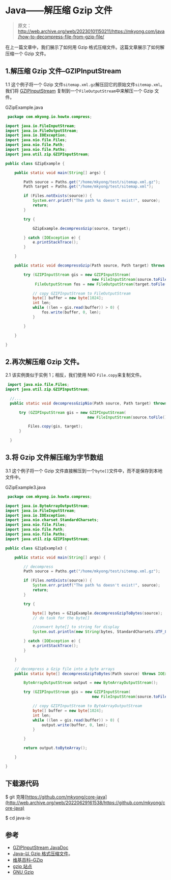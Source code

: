 # Java——解压缩 Gzip 文件

> 原文：<http://web.archive.org/web/20230101150211/https://mkyong.com/java/how-to-decompress-file-from-gzip-file/>

在上一篇文章中，我们展示了如何用 Gzip 格式压缩文件。这篇文章展示了如何解压缩一个 Gzip 文件。

## 1.解压缩 Gzip 文件–GZIPInputStream

1.1 这个例子将一个 Gzip 文件`sitemap.xml.gz`解压回它的原始文件`sitemap.xml`。我们将 [GZIPInputStream](http://web.archive.org/web/20220629161538/https://docs.oracle.com/en/java/javase/11/docs/api/java.base/java/util/zip/GZIPInputStream.html) 复制到一个`FileOutputStream`中来解压一个 Gzip 文件。

GZipExample.java

```java
 package com.mkyong.io.howto.compress;

import java.io.FileInputStream;
import java.io.FileOutputStream;
import java.io.IOException;
import java.nio.file.Files;
import java.nio.file.Path;
import java.nio.file.Paths;
import java.util.zip.GZIPInputStream;

public class GZipExample {

    public static void main(String[] args) {

        Path source = Paths.get("/home/mkyong/test/sitemap.xml.gz");
        Path target = Paths.get("/home/mkyong/test/sitemap.xml");

        if (Files.notExists(source)) {
            System.err.printf("The path %s doesn't exist!", source);
            return;
        }

        try {

            GZipExample.decompressGzip(source, target);

        } catch (IOException e) {
            e.printStackTrace();
        }

    }

    public static void decompressGzip(Path source, Path target) throws IOException {

        try (GZIPInputStream gis = new GZIPInputStream(
                                      new FileInputStream(source.toFile()));
             FileOutputStream fos = new FileOutputStream(target.toFile())) {

            // copy GZIPInputStream to FileOutputStream
            byte[] buffer = new byte[1024];
            int len;
            while ((len = gis.read(buffer)) > 0) {
                fos.write(buffer, 0, len);
            }

        }

    }

} 
```

## 2.再次解压缩 Gzip 文件。

2.1 该实例类似于实例 1；相反，我们使用 NIO `File.copy`来复制文件。

```java
 import java.nio.file.Files;
import java.util.zip.GZIPInputStream;

  //...
  public static void decompressGzipNio(Path source, Path target) throws IOException {

      try (GZIPInputStream gis = new GZIPInputStream(
                                    new FileInputStream(source.toFile()))) {

          Files.copy(gis, target);
      }

  } 
```

## 3.将 Gzip 文件解压缩为字节数组

3.1 这个例子将一个 Gzip 文件直接解压到一个`byte[]`文件中，而不是保存到本地文件中。

GZipExample3.java

```java
 package com.mkyong.io.howto.compress;

import java.io.ByteArrayOutputStream;
import java.io.FileInputStream;
import java.io.IOException;
import java.nio.charset.StandardCharsets;
import java.nio.file.Files;
import java.nio.file.Path;
import java.nio.file.Paths;
import java.util.zip.GZIPInputStream;

public class GZipExample3 {

    public static void main(String[] args) {

        // decompress
        Path source = Paths.get("/home/mkyong/test/sitemap.xml.gz");

        if (Files.notExists(source)) {
            System.err.printf("The path %s doesn't exist!", source);
            return;
        }

        try {

            byte[] bytes = GZipExample.decompressGzipToBytes(source);
            // do task for the byte[]

            //convert byte[] to string for display
            System.out.println(new String(bytes, StandardCharsets.UTF_8));

        } catch (IOException e) {
            e.printStackTrace();
        }

    }

    // decompress a Gzip file into a byte arrays
    public static byte[] decompressGzipToBytes(Path source) throws IOException {

        ByteArrayOutputStream output = new ByteArrayOutputStream();

        try (GZIPInputStream gis = new GZIPInputStream(
                                      new FileInputStream(source.toFile()))) {

            // copy GZIPInputStream to ByteArrayOutputStream
            byte[] buffer = new byte[1024];
            int len;
            while ((len = gis.read(buffer)) > 0) {
                output.write(buffer, 0, len);
            }

        }

        return output.toByteArray();

    }

} 
```

## 下载源代码

$ git 克隆[https://github.com/mkyong/core-java](http://web.archive.org/web/20220629161538/https://github.com/mkyong/core-java)

$ cd java-io

## 参考

*   [GZIPInputStream JavaDoc](http://web.archive.org/web/20220629161538/https://docs.oracle.com/en/java/javase/11/docs/api/java.base/java/util/zip/GZIPInputStream.html)
*   [Java–以 Gzip 格式压缩文件](/web/20220629161538/https://mkyong.com/java/how-to-compress-a-file-in-gzip-format/)。
*   [维基百科–GZip](http://web.archive.org/web/20220629161538/https://en.wikipedia.org/wiki/Gzip)
*   [gzip 站点](http://web.archive.org/web/20220629161538/http://www.gzip.org/)
*   [GNU Gzip](http://web.archive.org/web/20220629161538/https://www.gnu.org/software/gzip/)

<input type="hidden" id="mkyong-current-postId" value="3026">